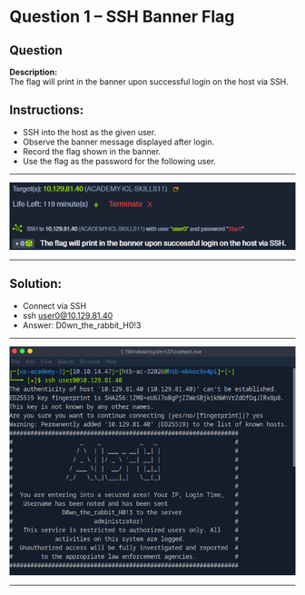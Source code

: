 # Question 1 – SSH Banner Flag

## Question
**Description:**  
The flag will print in the banner upon successful login on the host via SSH.

## Instructions:
- SSH into the host as the given user.
- Observe the banner message displayed after login.
- Record the flag shown in the banner.
- Use the flag as the password for the following user.

---

![image alt](https://github.com/azrifadly/htb-intro-to-win-cmd-line/blob/76805f020c6bc9d3bd1e80a14b0cbe5fc64e9de7/screenshots/question1-screenshot.png)


---

## Solution:
-  Connect via SSH
-  ssh user0@10.129.81.40
-  Answer: D0wn_the_rabbit_H0!3

---

![image alt](https://github.com/azrifadly/htb-intro-to-win-cmd-line/blob/1152d77a5952def2f8dd171089697fdaf1611d03/screenshots/question1-solution.png)

---
